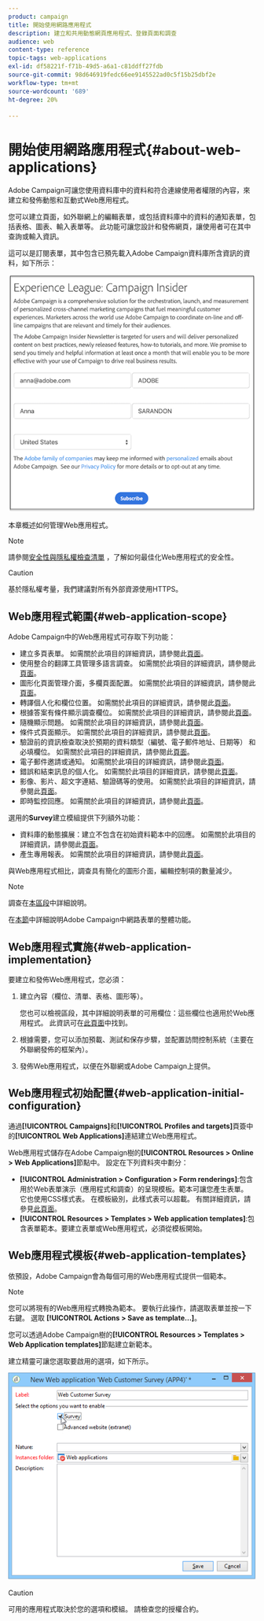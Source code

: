 ```yaml
---
product: campaign
title: 開始使用網路應用程式
description: 建立和共用動態網頁應用程式、登錄頁面和調查
audience: web
content-type: reference
topic-tags: web-applications
exl-id: df58221f-f71b-49d5-a6a1-c81ddff27fdb
source-git-commit: 98d646919fedc66ee9145522ad0c5f15b25dbf2e
workflow-type: tm+mt
source-wordcount: '689'
ht-degree: 20%

---
```


# 開始使用網路應用程式{#about-web-applications}

Adobe Campaign可讓您使用資料庫中的資料和符合連線使用者權限的內容，來建立和發佈動態和互動式Web應用程式。

您可以建立頁面，如外聯網上的編輯表單，或包括資料庫中的資料的通知表單，包括表格、圖表、輸入表單等。 此功能可讓您設計和發佈網頁，讓使用者可在其中查詢或輸入資訊。

這可以是訂閱表單，其中包含已預先載入Adobe Campaign資料庫所含資訊的資料，如下所示：

![](assets/webapp_form_sample.png)

本章概述如何管理Web應用程式。

>[!NOTE]
>
>請參閱[安全性與隱私權檢查清單](https://helpx.adobe.com/tw/campaign/kb/acc-security.html) ，了解如何最佳化Web應用程式的安全性。

>[!CAUTION]
>
>基於隱私權考量，我們建議對所有外部資源使用HTTPS。

## Web應用程式範圍{#web-application-scope}

Adobe Campaign中的Web應用程式可存取下列功能：

* 建立多頁表單。 如需關於此項目的詳細資訊，請參閱此[頁面](../../web/using/about-web-forms.md)。
* 使用整合的翻譯工具管理多語言調查。 如需關於此項目的詳細資訊，請參閱此[頁面](../../web/using/translating-a-web-application.md)。
* 圖形化頁面管理介面，多欄頁面配置。 如需關於此項目的詳細資訊，請參閱此[頁面](../../web/using/designing-a-web-application.md)。
* 轉譯個人化和欄位位置。 如需關於此項目的詳細資訊，請參閱此[頁面](../../web/using/editing-content.md#adding-personalization-content)。
* 根據答案有條件顯示調查欄位。 如需關於此項目的詳細資訊，請參閱此[頁面](../../web/using/form-rendering.md#defining-fields-conditional-display)。
* 隨機顯示問題。 如需關於此項目的詳細資訊，請參閱此[頁面](../../web/using/building-a-survey.md#adding-questions)。
* 條件式頁面顯示。 如需關於此項目的詳細資訊，請參閱此[頁面](../../web/using/defining-web-forms-page-sequencing.md#conditional-page-display)。
* 驗證前的資訊檢查取決於預期的資料類型（編號、電子郵件地址、日期等） 和必填欄位。 如需關於此項目的詳細資訊，請參閱此[頁面](../../web/using/form-rendering.md#defining-control-settings)。
* 電子郵件邀請或通知。 如需關於此項目的詳細資訊，請參閱此[頁面](../../web/using/publishing-a-web-form.md#delivering-a-form-via-email)。
* 錯誤和結束訊息的個人化。 如需關於此項目的詳細資訊，請參閱此[頁面](../../web/using/defining-web-forms-properties.md#setting-up-an-error-page)。
* 影像、影片、超文字連結、驗證碼等的使用。 如需關於此項目的詳細資訊，請參閱此[頁面](../../web/using/editing-content.md)。
* 即時監控回應。 如需關於此項目的詳細資訊，請參閱此[頁面](../../web/using/publish--track-and-use-collected-data.md#response-tracking)。

選用的&#x200B;**Survey**&#x200B;建立模組提供下列額外功能：

* 資料庫的動態擴展：建立不包含在初始資料範本中的回應。 如需關於此項目的詳細資訊，請參閱此[頁面](../../web/using/managing-answers.md#storing-collected-answers)。
* 產生專用報表。 如需關於此項目的詳細資訊，請參閱此[頁面](../../web/using/publish--track-and-use-collected-data.md#reports-on-surveys)。

與Web應用程式相比，調查具有簡化的圖形介面，編輯控制項的數量減少。

>[!NOTE]
>
>調查在[本區段](../../web/using/about-surveys.md)中詳細說明。
>
>在[本節](../../web/using/about-web-forms.md)中詳細說明Adobe Campaign中網路表單的整體功能。

## Web應用程式實施{#web-application-implementation}

要建立和發佈Web應用程式，您必須：

1. 建立內容（欄位、清單、表格、圖形等）。

   您也可以檢視區段，其中詳細說明表單的可用欄位：這些欄位也適用於Web應用程式。 此資訊可在[此頁面](../../web/using/adding-fields-to-a-web-form.md)中找到。

1. 根據需要，您可以添加預載、測試和保存步驟，並配置訪問控制系統（主要在外聯網發佈的框架內）。
1. 發佈Web應用程式，以便在外聯網或Adobe Campaign上提供。

## Web應用程式初始配置{#web-application-initial-configuration}

通過&#x200B;**[!UICONTROL Campaigns]**&#x200B;和&#x200B;**[!UICONTROL Profiles and targets]**&#x200B;頁簽中的&#x200B;**[!UICONTROL Web Applications]**&#x200B;連結建立Web應用程式。

Web應用程式儲存在Adobe Campaign樹的&#x200B;**[!UICONTROL Resources > Online > Web Applications]**&#x200B;節點中。 設定在下列資料夾中劃分：

* **[!UICONTROL Administration > Configuration > Form renderings]**:包含用於Web表單演示（應用程式和調查）的呈現模板。範本可讓您產生表單。 它也使用CSS樣式表。 在模板級別，此樣式表可以超載。 有關詳細資訊，請參見[此頁面](../../web/using/form-rendering.md#selecting-the-form-rendering-template)。
* **[!UICONTROL Resources > Templates > Web application templates]**:包含表單範本。要建立表單或Web應用程式，必須從模板開始。

## Web應用程式模板{#web-application-templates}

依預設，Adobe Campaign會為每個可用的Web應用程式提供一個範本。

>[!NOTE]
>
>您可以將現有的Web應用程式轉換為範本。 要執行此操作，請選取表單並按一下右鍵。 選取 **[!UICONTROL Actions > Save as template...]**。

您可以透過Adobe Campaign樹的&#x200B;**[!UICONTROL Resources > Templates > Web Application templates]**&#x200B;節點建立新範本。

建立精靈可讓您選取要啟用的選項，如下所示。

![](assets/webapp_create_template.png)

>[!CAUTION]
>
>可用的應用程式取決於您的選項和模組。 請檢查您的授權合約。
